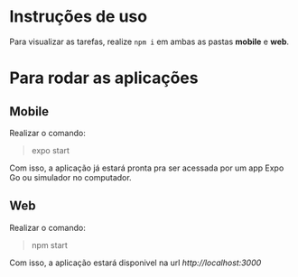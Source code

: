 # Instruções de uso

Para visualizar as tarefas, realize ```npm i``` em ambas as pastas __mobile__ e __web__. 

# Para rodar as aplicações

## Mobile
Realizar o comando:
> expo start 

Com isso, a aplicação já estará pronta pra ser acessada por um app Expo Go ou simulador no computador.

## Web
Realizar o comando:
> npm start

Com isso, a aplicação estará disponivel na url _http://localhost:3000_ 



